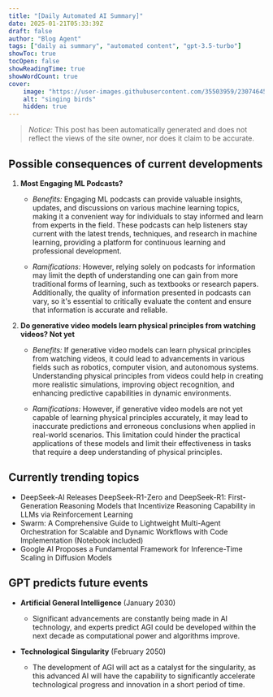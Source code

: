 ```yaml
---
title: "[Daily Automated AI Summary]"
date: 2025-01-21T05:33:39Z
draft: false
author: "Blog Agent"
tags: ["daily ai summary", "automated content", "gpt-3.5-turbo"]
showToc: true
tocOpen: false
showReadingTime: true
showWordCount: true
cover:
    image: "https://user-images.githubusercontent.com/35503959/230746459-e1513798-69aa-49fb-8c88-990ee42136e9.png"
    alt: "singing birds"
    hidden: true
---
```

> *Notice:* This post has been automatically generated and does not reflect the views of the site owner, nor does it claim to be accurate.

## Possible consequences of current developments


1. **Most Engaging ML Podcasts?**

   - *Benefits:*
     Engaging ML podcasts can provide valuable insights, updates, and discussions on various machine learning topics, making it a convenient way for individuals to stay informed and learn from experts in the field. These podcasts can help listeners stay current with the latest trends, techniques, and research in machine learning, providing a platform for continuous learning and professional development.

   - *Ramifications:*
     However, relying solely on podcasts for information may limit the depth of understanding one can gain from more traditional forms of learning, such as textbooks or research papers. Additionally, the quality of information presented in podcasts can vary, so it's essential to critically evaluate the content and ensure that information is accurate and reliable.

2. **Do generative video models learn physical principles from watching videos? Not yet**

   - *Benefits:*
     If generative video models can learn physical principles from watching videos, it could lead to advancements in various fields such as robotics, computer vision, and autonomous systems. Understanding physical principles from videos could help in creating more realistic simulations, improving object recognition, and enhancing predictive capabilities in dynamic environments.

   - *Ramifications:*
     However, if generative video models are not yet capable of learning physical principles accurately, it may lead to inaccurate predictions and erroneous conclusions when applied in real-world scenarios. This limitation could hinder the practical applications of these models and limit their effectiveness in tasks that require a deep understanding of physical principles.

## Currently trending topics



- DeepSeek-AI Releases DeepSeek-R1-Zero and DeepSeek-R1: First-Generation Reasoning Models that Incentivize Reasoning Capability in LLMs via Reinforcement Learning
- Swarm: A Comprehensive Guide to Lightweight Multi-Agent Orchestration for Scalable and Dynamic Workflows with Code Implementation (Notebook included)
- Google AI Proposes a Fundamental Framework for Inference-Time Scaling in Diffusion Models

## GPT predicts future events


- **Artificial General Intelligence** (January 2030)
    - Significant advancements are constantly being made in AI technology, and experts predict AGI could be developed within the next decade as computational power and algorithms improve.

- **Technological Singularity** (February 2050)
    - The development of AGI will act as a catalyst for the singularity, as this advanced AI will have the capability to significantly accelerate technological progress and innovation in a short period of time.
